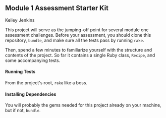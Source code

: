 ## Module 1 Assessment Starter Kit

Kelley Jenkins

This project will serve as the jumping-off point for several module one assessment challenges. Before your assessment, you should clone this repository, `bundle`, and make sure all the tests pass by running `rake`.

Then, spend a few minutes to familiarize yourself with the structure and contents of the project. So far it contains a single Ruby class, `Recipe`, and some accompanying tests.

#### Running Tests

From the project's root, `rake` like a boss.

#### Installing Dependencies

You will probably the gems needed for this project already on your machine, but if not, `bundle`.
